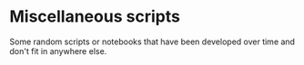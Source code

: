 # Miscellaneous scripts

Some random scripts or notebooks that have been developed over time and don't fit in anywhere else.
